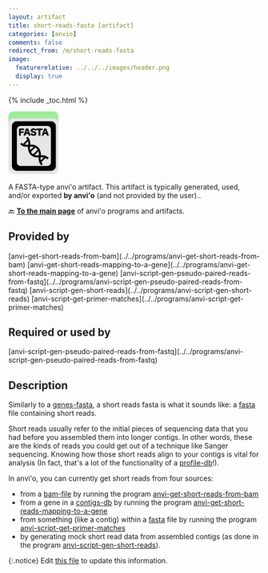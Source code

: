 ```yaml
---
layout: artifact
title: short-reads-fasta [artifact]
categories: [anvio]
comments: false
redirect_from: /m/short-reads-fasta
image:
  featurerelative: ../../../images/header.png
  display: true
---
```



{% include _toc.html %}


<img src="../../images/icons/FASTA.png" alt="FASTA" style="width:100px; border:none" />

A FASTA-type anvi'o artifact. This artifact is typically generated, used, and/or exported **by anvi'o** (and not provided by the user)..

🔙 **[To the main page](../../)** of anvi'o programs and artifacts.

## Provided by


<p style="text-align: left" markdown="1"><span class="artifact-p">[anvi-get-short-reads-from-bam](../../programs/anvi-get-short-reads-from-bam)</span> <span class="artifact-p">[anvi-get-short-reads-mapping-to-a-gene](../../programs/anvi-get-short-reads-mapping-to-a-gene)</span> <span class="artifact-p">[anvi-script-gen-pseudo-paired-reads-from-fastq](../../programs/anvi-script-gen-pseudo-paired-reads-from-fastq)</span> <span class="artifact-p">[anvi-script-gen-short-reads](../../programs/anvi-script-gen-short-reads)</span> <span class="artifact-p">[anvi-script-get-primer-matches](../../programs/anvi-script-get-primer-matches)</span></p>


## Required or used by


<p style="text-align: left" markdown="1"><span class="artifact-r">[anvi-script-gen-pseudo-paired-reads-from-fastq](../../programs/anvi-script-gen-pseudo-paired-reads-from-fastq)</span></p>


## Description

Similarly to a <span class="artifact-n">[genes-fasta](/software/anvio/help/main/artifacts/genes-fasta)</span>, a short reads fasta is what it sounds like: a <span class="artifact-n">[fasta](/software/anvio/help/main/artifacts/fasta)</span> file containing short reads.

Short reads usually refer to the initial pieces of sequencing data that you had before you assembled them into longer contigs. In other words, these are the kinds of reads you could get out of a technique like Sanger sequencing. Knowing how those short reads align to your contigs is vital for analysis (In fact, that's a lot of the functionality of a <span class="artifact-n">[profile-db](/software/anvio/help/main/artifacts/profile-db)</span>!).

In anvi'o, you can currently get short reads from four sources:

* from a <span class="artifact-n">[bam-file](/software/anvio/help/main/artifacts/bam-file)</span> by running the program <span class="artifact-p">[anvi-get-short-reads-from-bam](/software/anvio/help/main/programs/anvi-get-short-reads-from-bam)</span>
* from a gene in a <span class="artifact-n">[contigs-db](/software/anvio/help/main/artifacts/contigs-db)</span> by running the program <span class="artifact-p">[anvi-get-short-reads-mapping-to-a-gene](/software/anvio/help/main/programs/anvi-get-short-reads-mapping-to-a-gene)</span>
* from something (like a contig) within a <span class="artifact-n">[fasta](/software/anvio/help/main/artifacts/fasta)</span> file by running the program <span class="artifact-p">[anvi-script-get-primer-matches](/software/anvio/help/main/programs/anvi-script-get-primer-matches)</span>
* by generating mock short read data from assembled contigs (as done in the program <span class="artifact-p">[anvi-script-gen-short-reads](/software/anvio/help/main/programs/anvi-script-gen-short-reads)</span>).


{:.notice}
Edit [this file](https://github.com/merenlab/anvio/tree/master/anvio/docs/artifacts/short-reads-fasta.md) to update this information.

